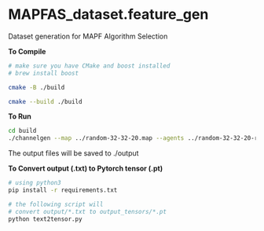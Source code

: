 # MAPFAS_dataset.feature_gen
 Dataset generation for MAPF Algorithm Selection

**To Compile**
```bash
# make sure you have CMake and boost installed
# brew install boost

cmake -B ./build

cmake --build ./build
```
**To Run**
```bash
cd build
./channelgen --map ../random-32-32-20.map --agents ../random-32-32-20-random-fff.scen --output ../output/ --agentNumMax 20 --agentNumStep 10
```
The output files will be saved to ./output


**To Convert output (.txt) to Pytorch tensor (.pt)**
```bash
# using python3
pip install -r requirements.txt

# the following script will 
# convert output/*.txt to output_tensors/*.pt
python text2tensor.py
```
